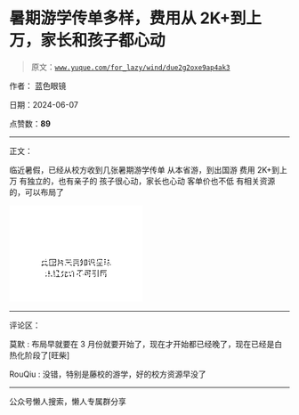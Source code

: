 # 暑期游学传单多样，费用从 2K+到上万，家长和孩子都心动

> 原文：[`www.yuque.com/for_lazy/wind/due2g2oxe9ap4ak3`](https://www.yuque.com/for_lazy/wind/due2g2oxe9ap4ak3)

作者： 蓝色眼镜

日期：2024-06-07

点赞数：**89**

* * *

正文：

临近暑假，已经从校方收到几张暑期游学传单 从本省游，到出国游 费用 2K+到上万 有独立的，也有亲子的 孩子很心动，家长也心动 客单价也不低
有相关资源的，可以布局了

![](img/f4e830cde9bebbbd52b8004524b52dd7.png)

* * *

评论区：

莫默 : 布局早就要在 3 月份就要开始了，现在才开始都已经晚了，现在已经是白热化阶段了[旺柴]

RouQiu : 没错，特别是藤校的游学，好的校方资源早没了

* * *

公众号懒人搜索，懒人专属群分享